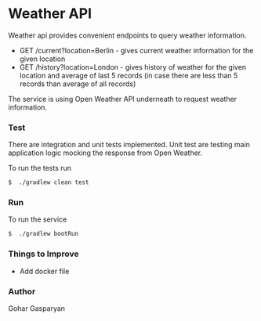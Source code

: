 # Weather API
Weather api provides convenient endpoints to query weather information. 
* GET /current?location=Berlin - gives current weather information for the given location 
* GET /history?location=London - gives history of weather for the given location and average of last 5
records (in case there are less than 5 records than average of all records)

The service is using Open Weather API underneath to request weather information. 

### Test
There are integration and unit tests implemented. 
Unit test are testing main application logic mocking the response from Open Weather.

To run the tests run
```bash
$  ./gradlew clean test
```

### Run

To run the service
 ```bash
 $  ./gradlew bootRun
 ```

### Things to Improve
- Add docker file

### Author
Gohar Gasparyan